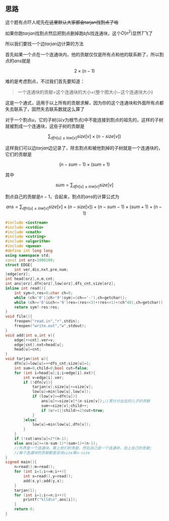 <!--more-->

## 思路

这个题有点吓人呢~~先在这里默认大家都会tarjan找割点了哈~~

如果你跑$tarjan$找割点然后把割点删掉跑$bfs$找连通块，这个$O(n^2)$显然$T$飞了

所以我们要找一个边$tarjan$边计算的方法

首先如果一个点在一个连通块内，他的贡献仅仅是所有点和他的联系断了，所以割点的$ans$就是

$$2\times  (n-1)$$

难的是考虑割点，不过我们首先要知道：

>一个连通块的贡献$=$这个连通块的大小$\times  ($整个图大小$-$这个连通块大小$)$

这是一个通式，适用于以上所有的贡献求解，因为你的这个连通块和外面所有点都失去联系了，固然失去联系数就这么算了

对于一个割点$u$，它的子树(以$v$为根节点)中不能连接到割点的祖先的，这样的子树就被割成一个连通块，这些子树的贡献是

$$\sum_{dfn[u]\leq low[v]}size[v]\times  (n-size[v])$$

这样我们可以边$tarjan$边记录了，除去割点和被他割掉的子树就是一个连通块的，它们的贡献是

$$(n-sum-1)\times  (sum+1)$$

其中

$$sum=\sum_{dfn[u]\leq low[v]}size[v]$$

割点自己的贡献是$n-1$，合起来，割点的$ans$的计算公式为

$$ans=\sum_{dfn[u]\leq low[v]}size[v]\times  (n-size[v])+(n-sum-1)\times (sum+1)+(n-1)$$


```cpp
#include <iostream>
#include <cstdio>
#include <cmath>
#include <cstring>
#include <algorithm>
#include <queue>
#define int long long
using namespace std;
const int orz=1000100;
struct EDGE{
    int ver,dis,nxt,pre,num;
}edge[orz];
int head[orz],n,m,cnt;
int ans[orz],dfn[orz],low[orz],dfs_cnt,size[orz];
inline int read(){
    int sym=0,res=0;char ch=0;
    while (ch<'0'||ch>'9')sym|=(ch=='-'),ch=getchar();
    while (ch>='0'&&ch<='9')res=(res<<3)+(res<<1)+(ch^48),ch=getchar();
    return sym?-res:res;
}
void file(){
    freopen("read.in","r",stdin);
    freopen("write.out","w",stdout);
}
void add(int u,int v){
    edge[++cnt].ver=v;
    edge[cnt].nxt=head[u];
    head[u]=cnt;
}
void tarjan(int u){
    dfn[u]=low[u]=++dfs_cnt;size[u]=1;
    int sum=0,child=0;bool cut=false;
    for (int i=head[u];i;i=edge[i].nxt){
        int v=edge[i].ver;
        if (!dfn[v]){
            tarjan(v);size[u]+=size[v];
            low[u]=min(low[u],low[v]);
            if (low[v]>=dfn[u]){
                ans[u]+=size[v]*(n-size[v]);//累计分出去的儿子的贡献
                sum+=size[v];child++;
                if (u!=1||child>=2)cut=true;
            }
        }else{
            low[u]=min(low[u],dfn[v]);
        }
    }
    if (!cut)ans[u]=2*(n-1);
    else ans[u]+=(n-sum-1)*(sum+1)+(n-1);
    //外界是一个连通块，算上他们的贡献，然后自己是一个连通块，加上自己的贡献;
    //每个连通块的贡献都是该块size乘n-size
}
signed main(){
    n=read();m=read();
    for (int i=1;i<=m;i++){
        int x=read(),y=read();
        add(x,y);add(y,x);
    }
    tarjan(1);
    for (int i=1;i<=n;i++){
        printf("%lld\n",ans[i]);
    }
    return 0;
}
```
